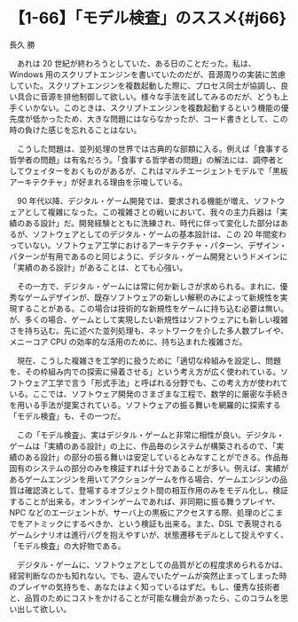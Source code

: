 # 【1-66】「モデル検査」のススメ{#j66}

<div class="author">長久 勝</div>

　あれは 20 世紀が終わろうとしていた、ある日のことだった。私は、Windows 用のスクリプトエンジンを書いていたのだが、音源周りの実装に苦慮していた。スクリプトエンジンを複数起動した際に、プロセス同士が協調し、良い具合に音源を排他制御して欲しい。様々な手法を試してみるのだが、どうも上手くいかない。このときは、スクリプトエンジンを複数起動するという機能の優先度が低かったため、大きな問題にはならなかったが、コード書きとして、この時の負けた感じを忘れることはない。

　こうした問題は、並列処理の世界では古典的な部類に入る。例えば「食事する哲学者の問題」は有名だろう。「食事する哲学者の問題」の解法には、調停者としてウェイターをおくものがあるが、これはマルチエージェントモデルで「黒板アーキテクチャ」が好まれる理由を示唆している。

　90 年代以降、デジタル・ゲーム開発では、要求される機能が増え、ソフトウェアとして複雑になった。この複雑さとの戦いにおいて、我々の主力兵器は「実績のある設計」だ。開発経験とともに洗練され、時代に伴って変化した部分はあるが、ソフトウェアとしてのデジタル・ゲームの基本設計は、この 20 年間変わっていない。ソフトウェア工学におけるアーキテクチャ・パターン、デザイン・パターンが有用であるのと同じように、デジタル・ゲーム開発というドメインに「実績のある設計」があることは、とても心強い。

　その一方で、デジタル・ゲームには常に何か新しさが求められる。まれに、優秀なゲームデザインが、既存ソフトウェアの新しい解釈のみによって新規性を実現することがある。この場合は技術的な新規性をゲームに持ち込む必要は無い。が、多くの場合、ゲームとして実現したい新規性はソフトウェアにも新しい複雑さを持ち込む。先に述べた並列処理も、ネットワークを介した多人数プレイや、メニーコア CPU の効率的な活用のために、持ち込まれた複雑さだ。

　現在、こうした複雑さを工学的に扱うために「適切な枠組みを設定し、問題を、その枠組み内での探索に帰着させる」という考え方が広く使われている。ソフトウェア工学で言う「形式手法」と呼ばれる分野でも、この考え方が使われている。ここでは、ソフトウェア開発のさまざまな工程で、数学的に厳密な手続きを用いる手法が提案されている。ソフトウェアの振る舞いを網羅的に探索する「モデル検査」も、その一つだ。

　この「モデル検査」、実はデジタル・ゲームと非常に相性が良い。デジタル・ゲームは「実績のある設計」の上に、作品毎のシステムが構築されるので、「実績のある設計」の部分の振る舞いは安定しているとみなすことができる。作品毎固有のシステムの部分のみを検証すれば十分であることが多い。例えば、実績があるゲームエンジンを用いてアクションゲームを作る場合、ゲームエンジンの品質は確認済として、登場するオブジェクト間の相互作用のみをモデル化し、検証することが出来る。オンラインゲームであれば、非同期に振る舞うプレイヤ、NPC などのエージェントが、サーバ上の黒板にアクセスする際、処理のどこまでをアトミックにするべきか、という検証も出来る。また、DSL で表現されるゲームシナリオは進行バグを抱えやすいが、状態遷移モデルとして捉えやすく、「モデル検査」の大好物である。

　デジタル・ゲームに、ソフトウェアとしての品質がどの程度求められるかは、経営判断なのかも知れない。でも、遊んでいたゲームが突然止まってしまった時のプレイヤの気持ちを、あなたはよく知っているはずだ。もし、優秀な技術者と、品質のためにコストをかけることが可能な機会があったら、このコラムを思い出して欲しい。
